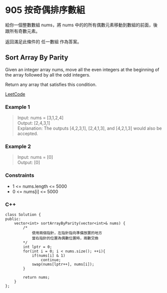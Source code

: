 # 905  按奇偶排序數組

給你一個整數數組 nums，將 nums 中的的所有偶數元素移動到數組的前面，後跟所有奇數元素。

返回滿足此條件的 任一數組 作為答案。

##  Sort Array By Parity

Given an integer array nums, move all the even integers at the beginning of the array followed by all the odd integers.

Return any array that satisfies this condition.

[LeetCode](https://leetcode.cn/problems/sort-array-by-parity/)

### Example 1

> Input: nums = [3,1,2,4]  
Output: [2,4,3,1]  
Explanation: The outputs [4,2,3,1], [2,4,1,3], and [4,2,1,3] would also be accepted.  

### Example 2

> Input: nums = [0]  
Output: [0]  

### Constraints

* 1 <= nums.length <= 5000
* 0 <= nums[i] <= 5000
 


### C++ 

```
class Solution {
public:
    vector<int> sortArrayByParity(vector<int>& nums) {
        /*
            使用兩個指針，左指針指向準備放置的地方
            當右指針的位置為偶數位置時，兩數交換
        */
        int lptr = 0;
        for(int i = 0; i < nums.size(); ++i){
            if(nums[i] & 1)
                continue;
            swap(nums[lptr++], nums[i]);
        }

        return nums;
    }
};
```